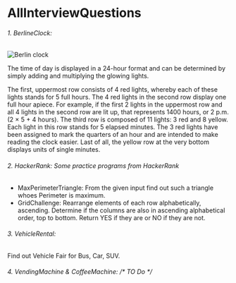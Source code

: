 # AllInterviewQuestions

###### 1. BerlineClock:
![Berlin clock](http://www.eikeland.se/other/berlinclockui.png)

The time of day is displayed in a 24-hour format and can be determined by simply adding and multiplying the glowing lights.

The first, uppermost row consists of 4 red lights, whereby each of these lights stands for 5 full hours.
The 4 red lights in the second row display one full hour apiece.
For example, if the first 2 lights in the uppermost row and all 4 lights in the second row are lit up,
that represents 1400 hours, or 2 p.m. (2 × 5 + 4 hours). The third row is composed of 11 lights: 3 red and 8 yellow.
Each light in this row stands for 5 elapsed minutes.
The 3 red lights have been assigned to mark the quarters of an hour and are intended to make reading the clock easier.
Last of all, the yellow row at the very bottom displays units of single minutes.

###### 2. HackerRank: Some practice programs from HackerRank
* MaxPerimeterTriangle:
   From the given input find out such a triangle whoes Perimeter is maximum.
* GridChallenge:
   Rearrange elements of each row alphabetically, ascending.
   Determine if the columns are also in ascending alphabetical order,
   top to bottom. Return YES if they are or NO if they are not.

###### 3. VehicleRental:
Find out Vehicle Fair for Bus, Car, SUV.

###### 4. VendingMachine & CoffeeMachine: /* TO Do */
